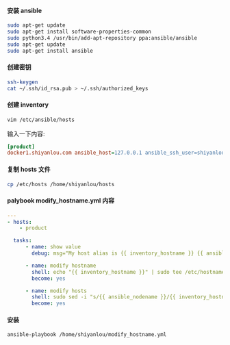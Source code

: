#### 安装 ansible

```bash
sudo apt-get update
sudo apt-get install software-properties-common
sudo python3.4 /usr/bin/add-apt-repository ppa:ansible/ansible
sudo apt-get update
sudo apt-get install ansible
```

#### 创建密钥

```bash
ssh-keygen
cat ~/.ssh/id_rsa.pub > ~/.ssh/authorized_keys
```

#### 创建 inventory

```bash
vim /etc/ansible/hosts
```

输入一下内容:

```ini
[product]
docker1.shiyanlou.com ansible_host=127.0.0.1 ansible_ssh_user=shiyanlou ansible_ssh_private_key_file=/home/shiyanlou/.ssh/id_rsa
```

#### 复制 hosts 文件

```bash
cp /etc/hosts /home/shiyanlou/hosts
```

#### palybook modify_hostname.yml 内容

```yaml
---
- hosts:
    - product

  tasks:
      - name: show value
        debug: msg="My host alias is {{ inventory_hostname }} {{ ansible_ssh_host }} {{ ansible_nodename }}"

      - name: modify hostname
        shell: echo "{{ inventory_hostname }}" | sudo tee /etc/hostname
        become: yes

      - name: modify hosts
        shell: sudo sed -i "s/{{ ansible_nodename }}/{{ inventory_hostname }}/g" /home/shiyanlou/hosts
        become: yes
```

#### 安装

```
ansible-playbook /home/shiyanlou/modify_hostname.yml
```
